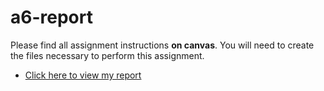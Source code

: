# a6-report
Please find all assignment instructions **on canvas**. You will need to create the files necessary to perform this assignment.

[comment]: <> (When you're finished, please make sure to **submit this GitHub URL** to Canvas on time for credit. Make sure to **edit this file** to include a link to your hosted report.)


- [Click here to view my report](https://info201b-w19.github.io/a6-phung-phu/)
